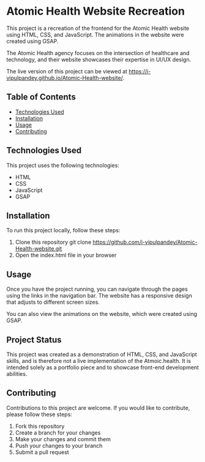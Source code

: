 # Atomic Health Website Recreation

This project is a recreation of the frontend for the Atomic Health website using HTML, CSS, and JavaScript. The animations in the website were created using GSAP.

The Atomic Health agency focuses on the intersection of healthcare and technology, and their website showcases their expertise in UI/UX design.

The live version of this project can be viewed at https://i-vipulpandey.github.io/Atomic-Health-website/.

## Table of Contents

- [Technologies Used](#technologies-used)
- [Installation](#installation)
- [Usage](#usage)
- [Contributing](#contributing)

## Technologies Used

This project uses the following technologies:

- HTML
- CSS
- JavaScript
- GSAP

## Installation

To run this project locally, follow these steps:

1. Clone this repository
   git clone https://github.com/i-vipulpandey/Atomic-Health-website.git
2. Open the index.html file in your browser


## Usage

Once you have the project running, you can navigate through the pages using the links in the navigation bar. The website has a responsive design that adjusts to different screen sizes.

You can also view the animations on the website, which were created using GSAP.

## Project Status

This project was created as a demonstration of HTML, CSS, and JavaScript skills, and is therefore not a live implementation of the Atmoic.health. It is intended solely as a portfolio piece and to showcase front-end development abilities.

## Contributing

Contributions to this project are welcome. If you would like to contribute, please follow these steps:

1. Fork this repository
2. Create a branch for your changes
3. Make your changes and commit them
4. Push your changes to your branch
5. Submit a pull request

